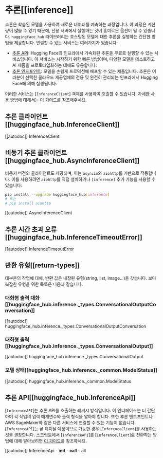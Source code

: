 <!--⚠️ Note that this file is in Markdown but contain specific syntax for our doc-builder (similar to MDX) that may not be
rendered properly in your Markdown viewer.
-->

# 추론[[inference]]

추론은 학습된 모델을 사용하여 새로운 데이터를 예측하는 과정입니다. 이 과정은 계산량이 많을 수 있기 때문에, 전용 서버에서 실행하는 것이 흥미로운 옵션이 될 수 있습니다. `huggingface_hub` 라이브러리는 호스팅된 모델에 대한 추론을 실행하는 간단한 방법을 제공합니다. 연결할 수 있는 서비스는 여러가지가 있습니다:

- [추론 API](https://huggingface.co/docs/api-inference/index): Hugging Face의 인프라에서 가속화된 추론을 무료로 실행할 수 있는 서비스입니다. 이 서비스는 시작하기 위한 빠른 방법이며, 다양한 모델을 테스트하고 AI 제품을 프로토타입화하는 데에도 유용합니다.
- [추론 엔드포인트](https://huggingface.co/inference-endpoints): 모델을 손쉽게 프로덕션에 배포할 수 있는 제품입니다. 추론은 여러분이 선택한 클라우드 제공업체의 전용 및 완전히 관리되는 인프라에서 Hugging Face에 의해 실행됩니다.

이러한 서비스는 [`InferenceClient`] 객체를 사용하여 호출할 수 있습니다. 자세한 사용 방법에 대해서는 [이 가이드](../guides/inference)를 참조해주세요.

## 추론 클라이언트[[huggingface_hub.InferenceClient]]

[[autodoc]] InferenceClient

## 비동기 추론 클라이언트[[huggingface_hub.AsyncInferenceClient]]

비동기 버전의 클라이언트도 제공되며, 이는 `asyncio`와 `aiohttp`를 기반으로 작동합니다. 
이를 사용하려면 `aiohttp`를 직접 설치하거나 `[inference]` 추가 기능을 사용할 수 있습니다:

```sh
pip install --upgrade huggingface_hub[inference]
# 또는
# pip install aiohttp
```

[[autodoc]] AsyncInferenceClient

## 추론 시간 초과 오류[[huggingface_hub.InferenceTimeoutError]]

[[autodoc]] InferenceTimeoutError

## 반환 유형[[return-types]]

대부분의 작업에 대해, 반환 값은 내장된 유형(string, list, image...)을 갖습니다. 보다 복잡한 유형을 위한 목록은 다음과 같습니다.

### 대화형 출력 대화[[huggingface_hub.inference._types.ConversationalOutputConversation]]

[[autodoc]] huggingface_hub.inference._types.ConversationalOutputConversation

### 대화형 출력[[huggingface_hub.inference._types.ConversationalOutput]]

[[autodoc]] huggingface_hub.inference._types.ConversationalOutput

### 모델 상태[[huggingface_hub.inference._common.ModelStatus]]

[[autodoc]] huggingface_hub.inference._common.ModelStatus

## 추론 API[[huggingface_hub.InferenceApi]]

[`InferenceAPI`]는 추론 API를 호출하는 레거시 방식입니다. 이 인터페이스는 더 간단하며 각 작업의 입력 매개변수와 출력 형식을 알아야 합니다. 또한 추론 엔드포인트나 AWS SageMaker와 같은 다른 서비스에 연결할 수 있는 기능이 없습니다. [`InferenceAPI`]는 곧 폐지될 예정이므로 가능한 경우 [`InferenceClient`]를 사용하는 것을 권장합니다. 스크립트에서 [`InferenceAPI`]를 [`InferenceClient`]로 전환하는 방법에 대해 알아보려면 [이 가이드](../guides/inference#legacy-inferenceapi-client)를 참조하세요.

[[autodoc]] InferenceApi
    - __init__
    - __call__
    - all
